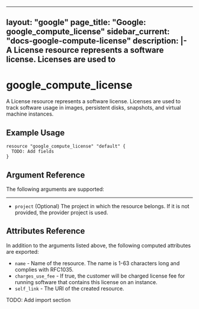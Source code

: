 <!---
 ----------------------------------------------------------------------------

     ***     AUTO GENERATED CODE    ***    AUTO GENERATED CODE     ***

 ----------------------------------------------------------------------------

     This file is automatically generated by terraform-codegen and manual
     changes will be clobbered when the file is regenerated.

     Please read more about how to change this file in README.md and
     CONTRIBUTING.md located at the root of this package.

 ----------------------------------------------------------------------------
--->
---
layout: "google"
page_title: "Google: google_compute_license"
sidebar_current: "docs-google-compute-license"
description: |-
  A License resource represents a software license. Licenses are used to
---

# google\_compute\_license

A License resource represents a software license. Licenses are used to
track software usage in images, persistent disks, snapshots, and virtual
machine instances.


## Example Usage

```hcl
resource "google_compute_license" "default" {
  TODO: Add fields
}
```

## Argument Reference

The following arguments are supported:



- - -

* `project` (Optional) The project in which the resource belongs.
    If it is not provided, the provider project is used.


## Attributes Reference

In addition to the arguments listed above, the following computed attributes are exported:

* `name` -
  Name of the resource. The name is 1-63 characters long
and complies with RFC1035.
* `charges_use_fee` -
  If true, the customer will be charged license fee for
running software that contains this license on an instance.
* `self_link` - The URI of the created resource.




TODO: Add import section
